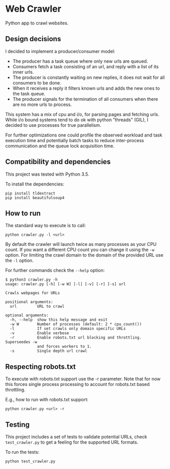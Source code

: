 # Web Crawler

Python app to crawl websites.

## Design decisions

I decided to implement a producer/consumer model:

* The producer has a task queue where only new urls are queued.
* Consumers fetch a task consisting of an url, and reply with a list of its inner urls.
* The producer is constantly waiting on new replies, it does not wait for all consumers to be done.
* When it receives a reply it filters known urls and adds the new ones to the task queue.
* The producer signals for the termination of all consumers when there are no more urls to process.

This system has a mix of cpu and i/o, for parsing pages and fetching urls.
While i/o bound systems tend to do ok with python "threads" (GIL), 
I decided to use processes for true parallelism.

For further optimizations one could profile the observed workload and task execution time
and potentially batch tasks to reduce inter-process communication and the queue lock acquisition time.

## Compatibility and dependencies

This project was tested with Python 3.5.

To install the dependencies:

```
pip install tldextract
pip install beautifulsoup4
```

## How to run

The standard way to execute is to call:

```
python crawler.py -l <url>
```

By default the crawler will launch twice as many processes as your CPU count.
If you want a different CPU count you can change it using the `-w` option.
For limiting the crawl domain to the domain of the provided URL use the `-l` option.

For further commands check the `--help` option:

```
$ python3 crawler.py -h
usage: crawler.py [-h] [-w W] [-l] [-v] [-r] [-s] url

Crawls webpages for URLs

positional arguments:
  url         URL to crawl

optional arguments:
  -h, --help  show this help message and exit
  -w W        Number of processes (default: 2 * cpu_count())
  -l          If set crawls only domain specific URLs
  -v          Enable verbose
  -r          Enable robots.txt url blocking and throttling. Superseedes -w
              and forces workers to 1.
  -s          Single depth url crawl
```

## Respecting robots.txt

To execute with robots.txt support use the -r parameter. Note that for now this forces
single process processing to account for robots.txt based throttling.

E.g., how to run with robots.txt support:

```
python crawler.py <url> -r
```

## Testing

This project includes a set of tests to validate potential URLs, check `test_crawler.py`
to get a feeling for the supported URL formats.

To run the tests:

```
python test_crawler.py
```